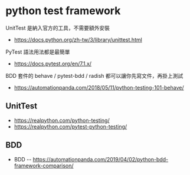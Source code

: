 # python test framework

UnitTest 是納入官方的工具，不需要額外安裝

* https://docs.python.org/zh-tw/3/library/unittest.html

PyTest 語法用法都是最簡單

* https://docs.pytest.org/en/7.1.x/

BDD 套件的 behave / pytest-bdd / radish 都可以讓你先寫文件，再掛上測試

* https://automationpanda.com/2018/05/11/python-testing-101-behave/

## UnitTest

* https://realpython.com/python-testing/
* https://realpython.com/pytest-python-testing/

## BDD
* BDD -- https://automationpanda.com/2019/04/02/python-bdd-framework-comparison/
